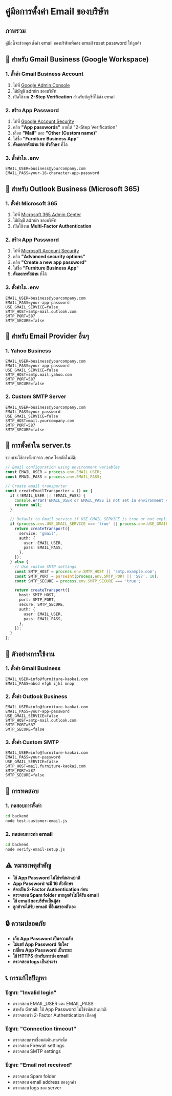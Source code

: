 # คู่มือการตั้งค่า Email ของบริษัท

## ภาพรวม
คู่มือนี้จะช่วยคุณตั้งค่า email ของบริษัทเพื่อส่ง email reset password ให้ลูกค้า

## 🏢 สำหรับ Gmail Business (Google Workspace)

### 1. ตั้งค่า Gmail Business Account
1. ไปที่ [Google Admin Console](https://admin.google.com)
2. ใช้บัญชี admin ของบริษัท
3. เปิดใช้งาน **2-Step Verification** สำหรับบัญชีที่ใช้ส่ง email

### 2. สร้าง App Password
1. ไปที่ [Google Account Security](https://myaccount.google.com/security)
2. คลิก **"App passwords"** ภายใต้ "2-Step Verification"
3. เลือก **"Mail"** และ **"Other (Custom name)"**
4. ใส่ชื่อ **"Furniture Business App"**
5. **คัดลอกรหัสผ่าน 16 ตัวอักษร** ที่ได้

### 3. ตั้งค่าใน .env
```env
EMAIL_USER=business@yourcompany.com
EMAIL_PASS=your-16-character-app-password
```

## 🏢 สำหรับ Outlook Business (Microsoft 365)

### 1. ตั้งค่า Microsoft 365
1. ไปที่ [Microsoft 365 Admin Center](https://admin.microsoft.com)
2. ใช้บัญชี admin ของบริษัท
3. เปิดใช้งาน **Multi-Factor Authentication**

### 2. สร้าง App Password
1. ไปที่ [Microsoft Account Security](https://account.microsoft.com/security)
2. คลิก **"Advanced security options"**
3. คลิก **"Create a new app password"**
4. ใส่ชื่อ **"Furniture Business App"**
5. **คัดลอกรหัสผ่าน** ที่ได้

### 3. ตั้งค่าใน .env
```env
EMAIL_USER=business@yourcompany.com
EMAIL_PASS=your-app-password
USE_GMAIL_SERVICE=false
SMTP_HOST=smtp-mail.outlook.com
SMTP_PORT=587
SMTP_SECURE=false
```

## 🏢 สำหรับ Email Provider อื่นๆ

### 1. Yahoo Business
```env
EMAIL_USER=business@yourcompany.com
EMAIL_PASS=your-app-password
USE_GMAIL_SERVICE=false
SMTP_HOST=smtp.mail.yahoo.com
SMTP_PORT=587
SMTP_SECURE=false
```

### 2. Custom SMTP Server
```env
EMAIL_USER=business@yourcompany.com
EMAIL_PASS=your-password
USE_GMAIL_SERVICE=false
SMTP_HOST=mail.yourcompany.com
SMTP_PORT=587
SMTP_SECURE=false
```

## 🔧 การตั้งค่าใน server.ts

ระบบจะใช้การตั้งค่าจาก .env โดยอัตโนมัติ:

```typescript
// Email configuration using environment variables
const EMAIL_USER = process.env.EMAIL_USER;
const EMAIL_PASS = process.env.EMAIL_PASS;

// Create email transporter
const createEmailTransporter = () => {
  if (!EMAIL_USER || !EMAIL_PASS) {
    console.error('EMAIL_USER or EMAIL_PASS is not set in environment variables.');
    return null;
  }

  // Default to Gmail service if USE_GMAIL_SERVICE is true or not explicitly false
  if (process.env.USE_GMAIL_SERVICE === 'true' || process.env.USE_GMAIL_SERVICE === undefined) {
    return createTransport({
      service: 'gmail',
      auth: {
        user: EMAIL_USER,
        pass: EMAIL_PASS,
      },
    });
  } else {
    // Use custom SMTP settings
    const SMTP_HOST = process.env.SMTP_HOST || 'smtp.example.com';
    const SMTP_PORT = parseInt(process.env.SMTP_PORT || '587', 10);
    const SMTP_SECURE = process.env.SMTP_SECURE === 'true';

    return createTransport({
      host: SMTP_HOST,
      port: SMTP_PORT,
      secure: SMTP_SECURE,
      auth: {
        user: EMAIL_USER,
        pass: EMAIL_PASS,
      },
    });
  }
};
```

## 📧 ตัวอย่างการใช้งาน

### 1. ตั้งค่า Gmail Business
```env
EMAIL_USER=info@furniture-kaokai.com
EMAIL_PASS=abcd efgh ijkl mnop
```

### 2. ตั้งค่า Outlook Business
```env
EMAIL_USER=info@furniture-kaokai.com
EMAIL_PASS=your-app-password
USE_GMAIL_SERVICE=false
SMTP_HOST=smtp-mail.outlook.com
SMTP_PORT=587
SMTP_SECURE=false
```

### 3. ตั้งค่า Custom SMTP
```env
EMAIL_USER=info@furniture-kaokai.com
EMAIL_PASS=your-password
USE_GMAIL_SERVICE=false
SMTP_HOST=mail.furniture-kaokai.com
SMTP_PORT=587
SMTP_SECURE=false
```

## 🧪 การทดสอบ

### 1. ทดสอบการตั้งค่า
```bash
cd backend
node test-customer-email.js
```

### 2. ทดสอบการส่ง email
```bash
cd backend
node verify-email-setup.js
```

## ⚠️ หมายเหตุสำคัญ

- **ใช้ App Password ไม่ใช่รหัสผ่านปกติ**
- **App Password จะมี 16 ตัวอักษร**
- **ต้องเปิด 2-Factor Authentication ก่อน**
- **ตรวจสอบ Spam folder หากลูกค้าไม่ได้รับ email**
- **ใช้ email ของบริษัทเป็นผู้ส่ง**
- **ลูกค้าจะได้รับ email ที่อีเมลของตัวเอง**

## 🔒 ความปลอดภัย

- **เก็บ App Password เป็นความลับ**
- **ไม่แชร์ App Password กับใคร**
- **เปลี่ยน App Password เป็นระยะ**
- **ใช้ HTTPS สำหรับการส่ง email**
- **ตรวจสอบ logs เป็นประจำ**

## 📞 การแก้ไขปัญหา

### ปัญหา: "Invalid login"
- ตรวจสอบ EMAIL_USER และ EMAIL_PASS
- สำหรับ Gmail: ใช้ App Password ไม่ใช่รหัสผ่านปกติ
- ตรวจสอบว่า 2-Factor Authentication เปิดอยู่

### ปัญหา: "Connection timeout"
- ตรวจสอบการเชื่อมต่ออินเทอร์เน็ต
- ตรวจสอบ Firewall settings
- ตรวจสอบ SMTP settings

### ปัญหา: "Email not received"
- ตรวจสอบ Spam folder
- ตรวจสอบ email address ของลูกค้า
- ตรวจสอบ logs ของ server
